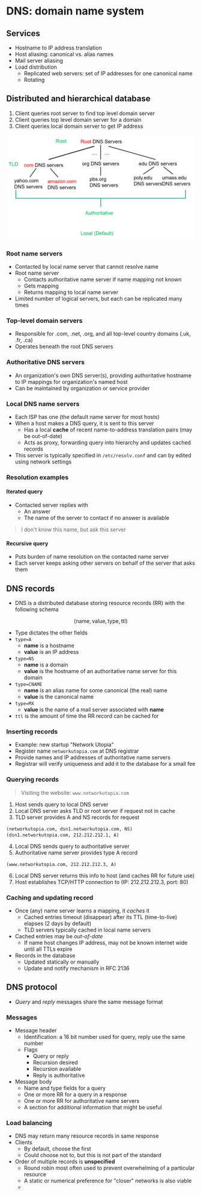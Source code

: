 # DNS: domain name system

## Services

- Hostname to IP address translation
- Host aliasing: canonical vs. alias names
- Mail server aliasing
- Load distribution
	- Replicated web servers: set of IP addresses for one canonical name
	- Rotating

## Distributed and hierarchical database

1) Client queries root server to find top level domain server
2) Client queries top level domain server for a domain
3) Client queries local domain server to get IP address

![DNS Hierarchy](./figures/dns-hierarchy.png)

### Root name servers

- Contacted by local name server that cannot resolve name
- Root name server
	- Contacts authoritative name server if name mapping not known
	- Gets mapping
	- Returns mapping to local name server
- Limited number of logical servers, but each can be replicated many times

### Top-level domain servers

- Responsible for .com, .net, .org, and all top-level country domains (.uk, .fr, .ca)
- Operates beneath the root DNS servers

### Authoritative DNS servers

- An organization's own DNS server(s), providing authoritative hostname to IP mappings for organization's named host
- Can be maintained by organization or service provider

### Local DNS name servers

- Each ISP has one (the default name server for most hosts)
- When a host makes a DNS query, it is sent to this server
	- Has a local **cache** of recent name-to-address translation pairs (may be out-of-date)
	- Acts as proxy, forwarding query into hierarchy and updates cached records
- This server is typically specified in `/etc/resolv.conf` and can by edited using network settings

### Resolution examples

#### Iterated query

- Contacted server replies with 
	- An answer
	- The name of the server to contact if no answer is available

> I don't know this name, but ask this server


#### Recursive query

- Puts burden of name resolution on the contacted name server
- Each server keeps asking other servers on behalf of the server that asks them

## DNS records

- DNS is a distributed database storing resource records (RR) with the following schema

$$
	(\text{name},\, \text{value},\, \text{type},\, \text{ttl})
$$
- Type dictates the other fields
- `type=A`
	- **name** is a hostname
	- **value** is an IP address
- `type=NS`
	- **name** is a domain
	- **value** is the hostname of an authoritative name server for this domain
- `type=CNAME`
	- **name** is an alias name for some canonical (the real) name
	- **value** is the canonical name
- `type=MX`
	- **value** is the name of a mail server associated with **name**
- `ttl` is the amount of time the RR record can be cached for

### Inserting records

- Example: new startup "Network Utopia"
- Register name `networkutopia.com` at DNS registrar
- Provide names and IP addresses of authoritative name servers
- Registrar will verify uniqueness and add it to the database for a small fee

### Querying records

> Visiting the website: `www.networkutopia.com`

1) Host sends query to local DNS server
2) Local DNS server asks TLD or root server if request not in cache
3) TLD server provides A and NS records for request

```
(networkutopia.com, dsn1.networkutopia.com, NS)
(dsn1.networkutopia.com, 212.212.212.1, A)
```

4) Local DNS sends query to authoritative server
5) Authoritative name server provides type A record

```
(www.networkutopia.com, 212.212.212.3, A)
```

6) Local DNS server returns this info to host (and caches RR for future use)
7) Host establishes TCP/HTTP connection to (IP: 212.212.212.3, port: 80)

### Caching and updating record

- Once (any) name server learns a mapping, it *caches* it
	- Cached entries timeout (disappear) after its TTL (time-to-live) elapses (2 days by default)
	- TLD servers typically cached in local name servers
- Cached entries may be *out-of-date*
	- If name host changes IP address, may not be known internet wide until all TTLs expire
- Records in the database
	- Updated statically or manually
	- Update and notify mechanism in RFC 2136

## DNS protocol

- *Query* and *reply* messages share the same message format

### Messages

- Message header
	- Identification: a 16 bit number used for query, reply use the same number
	- Flags
		- Query or reply
		- Recursion desired
		- Recursion available
		- Reply is authoritative
- Message body
	- Name and type fields for a query
	- One or more RR for a query in a response
	- One or more RR for authoritative name servers
	- A section for additional information that might be useful

### Load balancing

- DNS may return many resource records in same response
- Clients
	- By default, choose the first
	- Could choose not to, but this is not part of the standard
- Order of multiple records is **unspecified**
	- Round robin most often used to prevent overwhelming of a particular resource
	- A static or numerical preference for "closer" networks is also viable
	- 